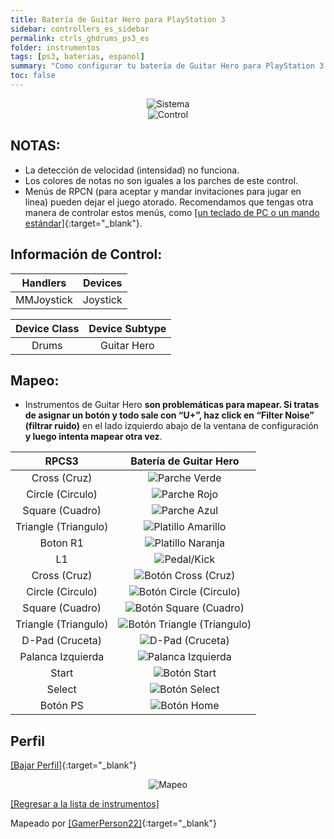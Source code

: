 ```yaml
---
title: Batería de Guitar Hero para PlayStation 3
sidebar: controllers_es_sidebar
permalink: ctrls_ghdrums_ps3_es
folder: instrumentos
tags: [ps3, baterias, espanol]
summary: "Como configurar tu batería de Guitar Hero para PlayStation 3 con RPCS3."
toc: false
---
```



<div align="center"> <img src="https://carlmylo.github.io/docu-rpcs3/images/instruments/plat/ps3.png" alt="Sistema" title="Sistema"></div>

<div align="center"> <img src="https://carlmylo.github.io/docu-rpcs3/images/instruments/cont/ghdrmscontroller.png" alt="Control" title="Control"></div>

## NOTAS:

* La detección de velocidad (intensidad) no funciona.
* Los colores de notas no son iguales a los parches de este control.
* Menús de RPCN (para aceptar y mandar invitaciones para jugar en linea) pueden dejar el juego atorado. Recomendamos que tengas otra manera de controlar estos menús, como [[un teclado de PC o un mando estándar]](https://carlmylo.github.io/docu-rpcs3/ctrls_pads_es){:target="_blank"}.

## Información de Control:

| Handlers | Devices |
|:------------------:|:---------------------:|
| MMJoystick | Joystick |

| Device Class | Device Subtype |
|:------------------:|:---------------------:|
| Drums | Guitar Hero |

## Mapeo:

* Instrumentos de Guitar Hero **son problemáticas para mapear. Si tratas de asignar un botón y todo sale con “U+”, haz click en “Filter Noise” (filtrar ruido)** en el lado izquierdo abajo de la ventana de configuración **y luego intenta mapear otra vez**.

| **RPCS3** | **Batería de Guitar Hero** |
|:--------:|:-----------------:|
| Cross (Cruz) | ![Parche Verde](https://carlmylo.github.io/docu-rpcs3/images/btns/drms/gh/gp.png "Parche Verde") |
| Circle (Circulo) | ![Parche Rojo](https://carlmylo.github.io/docu-rpcs3/images/btns/drms/gh/rp.png "Parche Rojo") |
| Square (Cuadro) | ![Parche Azul](https://carlmylo.github.io/docu-rpcs3/images/btns/drms/gh/bp.png "Parche Azul") |
| Triangle (Triangulo) | ![Platillo Amarillo](https://carlmylo.github.io/docu-rpcs3/images/btns/drms/gh/yc.png "Platillo Amarillo") |
| Boton R1 | ![Platillo Naranja](https://carlmylo.github.io/docu-rpcs3/images/btns/drms/gh/oc.png "Platillo Naranja") |
| L1 | ![Pedal/Kick](https://carlmylo.github.io/docu-rpcs3/images/btns/drms/gh/kp.png "Pedal/Kick") |
| Cross (Cruz) | ![Botón Cross (Cruz)](https://carlmylo.github.io/docu-rpcs3/images/btns/ctrls/ps3/x.png "Botón Cross (Cruz)") |
| Circle (Circulo) | ![Botón Circle (Circulo)](https://carlmylo.github.io/docu-rpcs3/images/btns/ctrls/ps3/o.png "Botón Circle (Circulo)") |
| Square (Cuadro) | ![Botón Square (Cuadro)](https://carlmylo.github.io/docu-rpcs3/images/btns/ctrls/ps3/s.png "Botón Square (Cuadro)") |
| Triangle (Triangulo) | ![Botón Triangle (Triangulo)](https://carlmylo.github.io/docu-rpcs3/images/btns/ctrls/ps3/t.png "Botón Triangle (Triangulo)") |
| D-Pad (Cruceta) | ![D-Pad (Cruceta)](https://carlmylo.github.io/docu-rpcs3/images/btns/ctrls/ps3/dp.png "D-Pad (Cruceta)") |
| Palanca Izquierda | ![Palanca Izquierda](https://carlmylo.github.io/docu-rpcs3/images/btns/ctrls/ps3/ls.png "Palanca Izquierda") |
| Start | ![Botón Start](https://carlmylo.github.io/docu-rpcs3/images/btns/ctrls/ps3/sta.png "Botón Start") |
| Select | ![Botón Select](https://carlmylo.github.io/docu-rpcs3/images/btns/ctrls/ps3/sel.png "Botón Select") |
| Botón PS | ![Botón Home](https://carlmylo.github.io/docu-rpcs3/images/btns/ctrls/ps3/home.png "Botón Home") |

## Perfil

[[Bajar Perfil]](https://github.com/carlmylo/docu-rpcs3/raw/gh-pages/downloads/instrument-repo/PS3%20Guitar%20Hero%20Drums.7z){:target="_blank"}

<div align="center"> <img src="https://carlmylo.github.io/docu-rpcs3/images/instruments/maps/drmsps3ghmapping.png" alt="Mapeo" title="Mapeo"></div>

[[Regresar a la lista de instrumentos]](https://carlmylo.github.io/docu-rpcs3/ctrls_es#lista-de-instrumentos)

Mapeado por [[GamerPerson22]](https://www.youtube.com/channel/UCC5SlXPlnlGwBG7w6mvfx8g){:target="_blank"}